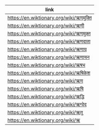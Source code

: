 |link|
|----|
|https://en.wiktionary.org/wiki/ऋणमुक्ति|
|https://en.wiktionary.org/wiki/ऋणी|
|https://en.wiktionary.org/wiki/ऋणमुक्त|
|https://en.wiktionary.org/wiki/ऋणदाता|
|https://en.wiktionary.org/wiki/ऋणाग्र|
|https://en.wiktionary.org/wiki/ऋणायन|
|https://en.wiktionary.org/wiki/ऋषभ|
|https://en.wiktionary.org/wiki/ऋषिकेश|
|https://en.wiktionary.org/wiki/ऋण|
|https://en.wiktionary.org/wiki/ऋषि|
|https://en.wiktionary.org/wiki/ऋद्धि|
|https://en.wiktionary.org/wiki/ऋग्वेद|
|https://en.wiktionary.org/wiki/ऋतु|
|https://en.wiktionary.org/wiki/ऋ|
